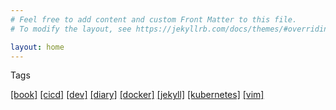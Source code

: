 ```yaml
---
# Feel free to add content and custom Front Matter to this file.
# To modify the layout, see https://jekyllrb.com/docs/themes/#overriding-theme-defaults

layout: home
---
```


Tags

[[book]](./tags/book.md)
[[cicd]](./tags/cicd.md)
[[dev]](./tags/dev.md)
[[diary]](./tags/diary.md)
[[docker]](./tags/docker.md)
[[jekyll]](./tags/jekyll.md)
[[kubernetes]](./tags/kubernetes.md)
[[vim]](./tags/vim.md)
